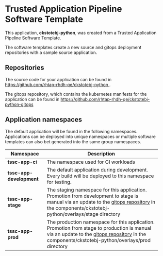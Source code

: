 # Trusted Application Pipeline Software Template

This application, **ckstotebj-python**, was created from a Trusted Application Pipeline Software Template.

The software templates create a new source and gitops deployment repositories with a sample source application. 

## Repositories

The source code for your application can be found in [https://github.com/rhtap-rhdh-qe/ckstotebj-python ](https://github.com/rhtap-rhdh-qe/ckstotebj-python ).
 
The gitops repository, which contains the kubernetes manifests for the application can be found in 
[https://github.com/rhtap-rhdh-qe/ckstotebj-python-gitops ](https://github.com/rhtap-rhdh-qe/ckstotebj-python-gitops ) 

## Application namespaces 

The default application will be found in the following namespaces. Applications can be deployed into unique namespaces or multiple software templates can also bet generated into the same group namespaces.  

|  Namespace   |  Description   |  
| -------- | -------- |
| **tssc-app-ci** | The namespace used for CI workloads |
| **tssc-app-development** | The default application during development. Every build will be deployed to this namespace for testing. |
| **tssc-app-stage** | The staging namespace for this application. Promotion from development to stage is manual via an update to the [gitops repository](https://github.com/rhtap-rhdh-qe/ckstotebj-python-gitops ) in the components/ckstotebj-python/overlays/stage directory |
| **tssc-app-prod** | The production namespace for this application. Promotion from stage to production is manual via an update to the [gitops repository](https://github.com/rhtap-rhdh-qe/ckstotebj-python-gitops ) in the components/ckstotebj-python/overlays/prod directory |